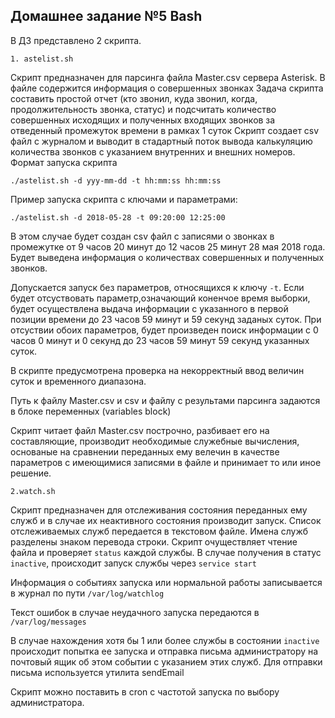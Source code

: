 
## Домашнее задание №5 Bash

В ДЗ представлено 2 скрипта.

`1. astelist.sh`

Скрипт предназначен для парсинга файла Master.csv сервера Asterisk. В файле содержится информация о совершенных звонках
Задача скрипта составить простой отчет (кто звонил, куда звонил, когда, продолжительность звонка, статус) и подсчитать количество совершенных исходящих и полученных входящих звонков за отведенный промежуток времени в рамках 1 суток
Скрипт создает csv файл с журналом и выводит в стадартный поток вывода калькуляцию количества звонков с указанием внутренних и внешних номеров.
Формат запуска скрипта

`./astelist.sh -d yyy-mm-dd -t hh:mm:ss hh:mm:ss`

Пример запуска скрипта с ключами и параметрами:

`./astelist.sh -d 2018-05-28 -t 09:20:00 12:25:00`

В этом случае будет создан csv файл с записями о звонках в промежутке от 9 часов 20 минут до 12 часов 25 минут 28 мая 2018 года.
Будет выведена информация о количествах совершенных и полученных звонков.

Допускается запуск без параметров, относящихся к ключу `-t`.
Если будет отсуствовать параметр,означающий коненчое время выборки, будет осуществлена выдача информации с указанного в первой позиции времени до 23 часов 59 минут и 59 секунд заданых суток. При отсуствии обоих параметров, будет произведен поиск информации с 0 часов 0 минут и 0 секунд до 23 часов 59 минут 59 секунд указанных суток.

В скрипте предусмотрена проверка на некорректный ввод величин суток и временного диапазона.

Путь к файлу Master.csv и csv и файлу с результами парсинга задаются в блоке переменных (variables block)

Скрипт читает файл Master.csv построчно, разбивает его на составляющие, производит необходимые служебные вычисления, основаные на сравнении переданных ему велечин в качестве параметров с имеющимися записями в файле и принимает то или иное решение.


`2.watch.sh`

Скрипт предназначен для отслеживания состояния переданных ему служб и в случае их неактивного состояния производит запуск.
Список отслеживаемых служб передается в текстовом файле. Имена служб разделены знаком перевода строки.
Скрипт очуществляет чтение файла и проверяет `status` каждой службы. В случае получения в статус `inactive`, происходит запуск службы через `service start`

Информация о событиях запуска или нормальной работы записывается в журнал по пути `/var/log/watchlog`

Текст ошибок в случае неудачного запуска передаются в `/var/log/messages`

В случае нахождения хотя бы 1 или более службы в состоянии `inactive` происходит попытка ее запуска и отправка письма администратору на почтовый ящик об этом событии с указанием этих служб.
Для отправки письма используется утилита sendEmail

Скрипт можно поставить в cron с частотой запуска по выбору администратора.
